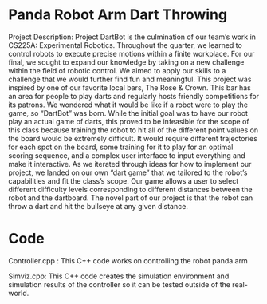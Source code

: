 # Panda Robot Arm Dart Throwing
Project Description: Project DartBot is the culmination of our team’s work in CS225A: Experimental Robotics. Throughout the quarter, we learned to control robots to execute precise motions within a finite workplace. For our final, we sought to expand our knowledge by taking on a new challenge within the field of robotic control. We aimed to apply our skills to a challenge that we would further find fun and meaningful. This project was inspired by one of our favorite local bars, The Rose & Crown. This bar has an area for people to play darts and regularly hosts friendly competitions for its patrons. We wondered what it would be like if a robot were to play the game, so “DartBot” was born. While the initial goal was to have our robot play an actual game of darts, this proved to be infeasible for the scope of this class because training the robot to hit all of the different point values on the board would be extremely difficult. It would require different trajectories for each spot on the board, some training for it to play for an optimal scoring sequence, and a complex user interface to input everything and make it interactive. As we iterated through ideas for how to implement our project, we landed on our own “dart game” that we tailored to the robot’s capabilities and fit the class’s scope. Our game allows a user to select different difficulty levels corresponding to different distances between the robot and the dartboard. The novel part of our project is that the robot can throw a dart and hit the bullseye at any given distance. 

# Code 

Controller.cpp : This C++ code works on controlling the robot panda arm 

Simviz.cpp: This C++ code creates the simulation environment and simulation results of the controller so it can be tested outside of the real-world.
